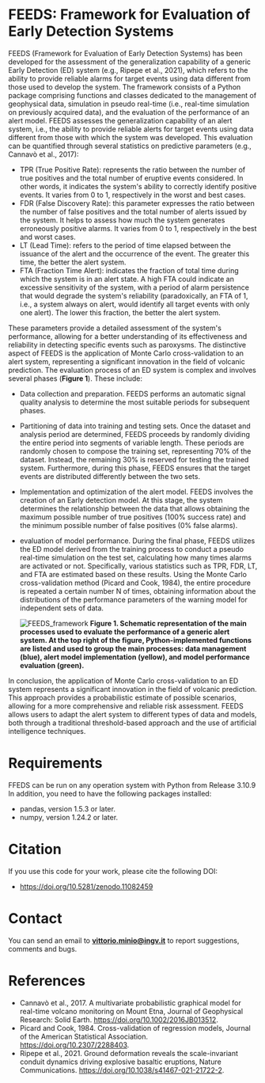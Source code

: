 # FEEDS: Framework for Evaluation of Early Detection Systems
FEEDS (Framework for Evaluation of Early Detection Systems) has been developed for the assessment of the generalization capability of a generic Early Detection (ED) system (e.g., Ripepe et al., 2021), which refers to the ability to provide reliable alarms for target events using data different from those used to develop the system. The framework consists of a Python package comprising functions and classes dedicated to the management of geophysical data, simulation in pseudo real-time (i.e., real-time simulation on previously acquired data), and the evaluation of the performance of an alert model. 
FEEDS assesses the generalization capability of an alert system, i.e., the ability to provide reliable alerts for target events using data different from those with which the system was developed. This evaluation can be quantified through several statistics on predictive parameters (e.g., Cannavò et al., 2017):

- TPR (True Positive Rate): represents the ratio between the number of true positives and the total number of eruptive events considered. In other words, it indicates the system's ability to correctly identify positive events. It varies from 0 to 1, respectively in the worst and best cases.
- FDR (False Discovery Rate): this parameter expresses the ratio between the number of false positives and the total number of alerts issued by the system. It helps to assess how much the system generates erroneously positive alarms. It varies from 0 to 1, respectively in the best and worst cases.
- LT (Lead Time): refers to the period of time elapsed between the issuance of the alert and the occurrence of the event. The greater this time, the better the alert system.
- FTA (Fraction Time Alert): indicates the fraction of total time during which the system is in an alert state. A high FTA could indicate an excessive sensitivity of the system, with a period of alarm persistence that would degrade the system's reliability (paradoxically, an FTA of 1, i.e., a system always on alert, would identify all target events with only one alert). The lower this fraction, the better the alert system.

These parameters provide a detailed assessment of the system's performance, allowing for a better understanding of its effectiveness and reliability in detecting specific events such as paroxysms. The distinctive aspect of FEEDS is the application of Monte Carlo cross-validation to an alert system, representing a significant innovation in the field of volcanic prediction.
The evaluation process of an ED system is complex and involves several phases (**Figure 1**). These include:

- Data collection and preparation. FEEDS performs an automatic signal quality analysis to determine the most suitable periods for subsequent phases.  
- Partitioning of data into training and testing sets. Once the dataset and analysis period are determined, FEEDS proceeds by randomly dividing the entire period into segments of variable length. These periods are randomly chosen to compose the training set, representing 70% of the dataset. Instead, the remaining 30% is reserved for testing the trained system. Furthermore, during this phase, FEEDS ensures that the target events are distributed differently between the two sets.   
- Implementation and optimization of the alert model. FEEDS involves the creation of an Early detection model. At this stage, the system determines the relationship between the data that allows obtaining the maximum possible number of true positives (100% success rate) and the minimum possible number of false positives (0% false alarms).  
- evaluation of model performance. During the final phase, FEEDS utilizes the ED model derived from the training process to conduct a pseudo real-time simulation on the test set, calculating how many times alarms are activated or not. Specifically, various statistics such as TPR, FDR, LT, and FTA are estimated based on these results. Using the Monte Carlo cross-validation method (Picard and Cook, 1984), the entire procedure is repeated a certain number N of times, obtaining information about the distributions of the performance parameters of the warning model for independent sets of data.

  
  ![FEEDS_framework](https://github.com/VittorioMinio93/FEEDS/assets/81485574/83b75831-0465-4576-8306-c29c7d4356f7)
**Figure 1. Schematic representation of the main processes used to evaluate the performance of a generic alert system. At the top right of the figure, Python-implemented functions are listed and used to group the main processes: data management (blue), alert model implementation (yellow), and model performance evaluation (green).** 


In conclusion, the application of Monte Carlo cross-validation to an ED system represents a significant innovation in the field of volcanic prediction. This approach provides a probabilistic estimate of possible scenarios, allowing for a more comprehensive and reliable risk assessment. 
FEEDS allows users to adapt the alert system to different types of data and models, both through a traditional threshold-based approach and the use of artificial intelligence techniques.

# Requirements
FFEDS can be run on any operation system with Python from Release 3.10.9 In addition, you need to have the following packages installed: 

-	pandas, version 1.5.3 or later.
-	numpy, version 1.24.2 or later.

 
# Citation 
If you use this code for your work, please cite the following DOI:
-	https://doi.org/10.5281/zenodo.11082459

# Contact
You can send an email to **vittorio.minio@ingv.it** to report suggestions, comments and bugs.

# References
- Cannavò et al., 2017. A multivariate probabilistic graphical model for real-time volcano monitoring on Mount Etna, Journal of Geophysical Research: Solid Earth.  https://doi.org/10.1002/2016JB013512.
- Picard and Cook, 1984. Cross-validation of regression models, Journal of the American Statistical Association. https://doi.org/10.2307/2288403.
- Ripepe et al., 2021. Ground deformation reveals the scale-invariant conduit dynamics driving explosive basaltic eruptions, Nature Communications. https://doi.org/10.1038/s41467-021-21722-2.

